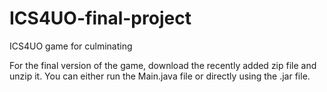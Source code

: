 # ICS4UO-final-project
ICS4UO game for culminating 

For the final version of the game, download the recently added zip file and unzip it. You can either run the Main.java file or directly using the .jar file.
